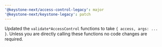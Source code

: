 ```yaml
---
'@keystone-next/access-control-legacy': major
'@keystone-next/keystone-legacy': patch
---
```


Updated the `validate*AccessControl` functions to take `{ access, args: ... }`. Unless you are directly calling these functions no code changes are required.
